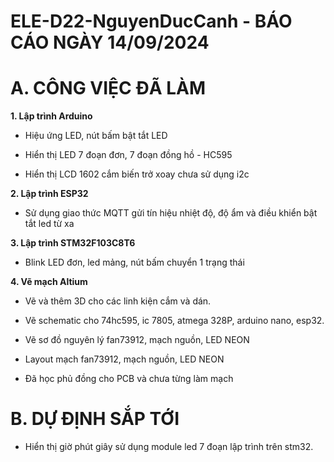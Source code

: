 # ELE-D22-NguyenDucCanh - BÁO CÁO NGÀY 14/09/2024

# A. CÔNG VIỆC ĐÃ LÀM

**1. Lập trình Arduino**

- Hiệu ứng LED, nút bấm bật tắt LED

- Hiển thị LED 7 đoạn đơn, 7 đoạn đồng hồ - HC595

- Hiển thị LCD 1602 cắm biến trở xoay chưa sử dụng i2c

**2. Lập trình ESP32**

- Sử dụng giao thức MQTT gửi tín hiệu nhiệt độ, độ ẩm và điều khiển bật tắt led từ xa


**3. Lập trình STM32F103C8T6**

- Blink LED đơn, led mảng, nút bấm chuyển 1 trạng thái

**4. Vẽ mạch Altium**

- Vẽ và thêm 3D cho các linh kiện cắm và dán.

- Vẽ schematic cho 74hc595, ic 7805, atmega 328P, arduino nano, esp32.

- Vẽ sơ đồ nguyên lý fan73912, mạch nguồn, LED NEON

- Layout mạch fan73912, mạch nguồn, LED NEON

- Đã học phủ đồng cho PCB và chưa từng làm mạch 

# B. DỰ ĐỊNH SẮP TỚI

- Hiển thị giờ phút giây sử dụng module led 7 đoạn lập trình trên stm32.